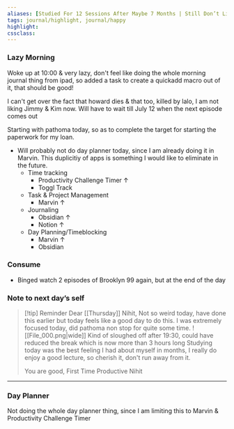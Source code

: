 ```yaml
---
aliases: [Studied For 12 Sessions After Maybe 7 Months | Still Don’t Like That Lalo Killed Howard]
tags: journal/highlight, journal/happy 
highlight:  
cssclass:
---
```


### Lazy Morning
Woke up at 10:00 & very lazy, don't feel like doing the whole morning journal thing from ipad, so added a task to create a quickadd macro out of it, that should be good!

I can't get over the fact that howard dies & that too, killed by lalo, I am not liking Jimmy & Kim now. Will have to wait till July 12 when the next episode comes out

Starting with pathoma today, so as to complete the target for starting the paperwork for my loan.

- Will probably not do day planner today, since I am already doing it in Marvin. This duplicitiy of apps is something I would like to eliminate in the future.
	- Time tracking
		- Productivity Challenge Timer ↑
		- Toggl Track
	- Task & Project Management
		- Marvin ↑
	- Journaling
		- Obsidian ↑
		- Notion ↑
	- Day Planning/Timeblocking
		- Marvin ↑
		- Obsidian

### Consume
- Binged watch 2 episodes of Brooklyn 99 again, but at the end of the day

### Note to next day’s self
> [!tip] Reminder
> Dear [[Thursday]] Nihit,
> Not so weird today, have done this earlier but today feels like a good day to do this.
> I was extremely focused today, did pathoma non stop for quite some time.
> ![[File_000.png|wide]]
> Kind of sloughed off after 19:30, could have reduced the break which is now more than 3 hours long
> Studying today was the best feeling I had about myself in months, I really do enjoy a good lecture, so cherish it, don't run away from it.
> 
> 
> You are good, 
> First Time Productive Nihit



--- 
### Day Planner
Not doing the whole day planner thing, since I am limiting this to Marvin & Productivity Challenge Timer